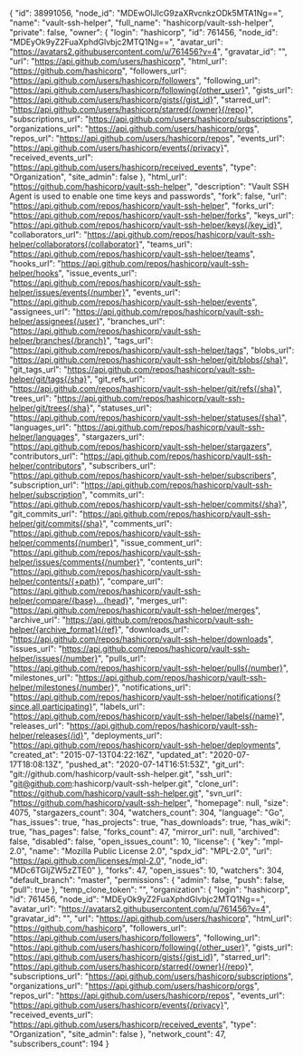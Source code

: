 {
  "id": 38991056,
  "node_id": "MDEwOlJlcG9zaXRvcnkzODk5MTA1Ng==",
  "name": "vault-ssh-helper",
  "full_name": "hashicorp/vault-ssh-helper",
  "private": false,
  "owner": {
    "login": "hashicorp",
    "id": 761456,
    "node_id": "MDEyOk9yZ2FuaXphdGlvbjc2MTQ1Ng==",
    "avatar_url": "https://avatars2.githubusercontent.com/u/761456?v=4",
    "gravatar_id": "",
    "url": "https://api.github.com/users/hashicorp",
    "html_url": "https://github.com/hashicorp",
    "followers_url": "https://api.github.com/users/hashicorp/followers",
    "following_url": "https://api.github.com/users/hashicorp/following{/other_user}",
    "gists_url": "https://api.github.com/users/hashicorp/gists{/gist_id}",
    "starred_url": "https://api.github.com/users/hashicorp/starred{/owner}{/repo}",
    "subscriptions_url": "https://api.github.com/users/hashicorp/subscriptions",
    "organizations_url": "https://api.github.com/users/hashicorp/orgs",
    "repos_url": "https://api.github.com/users/hashicorp/repos",
    "events_url": "https://api.github.com/users/hashicorp/events{/privacy}",
    "received_events_url": "https://api.github.com/users/hashicorp/received_events",
    "type": "Organization",
    "site_admin": false
  },
  "html_url": "https://github.com/hashicorp/vault-ssh-helper",
  "description": "Vault SSH Agent is used to enable one time keys and passwords",
  "fork": false,
  "url": "https://api.github.com/repos/hashicorp/vault-ssh-helper",
  "forks_url": "https://api.github.com/repos/hashicorp/vault-ssh-helper/forks",
  "keys_url": "https://api.github.com/repos/hashicorp/vault-ssh-helper/keys{/key_id}",
  "collaborators_url": "https://api.github.com/repos/hashicorp/vault-ssh-helper/collaborators{/collaborator}",
  "teams_url": "https://api.github.com/repos/hashicorp/vault-ssh-helper/teams",
  "hooks_url": "https://api.github.com/repos/hashicorp/vault-ssh-helper/hooks",
  "issue_events_url": "https://api.github.com/repos/hashicorp/vault-ssh-helper/issues/events{/number}",
  "events_url": "https://api.github.com/repos/hashicorp/vault-ssh-helper/events",
  "assignees_url": "https://api.github.com/repos/hashicorp/vault-ssh-helper/assignees{/user}",
  "branches_url": "https://api.github.com/repos/hashicorp/vault-ssh-helper/branches{/branch}",
  "tags_url": "https://api.github.com/repos/hashicorp/vault-ssh-helper/tags",
  "blobs_url": "https://api.github.com/repos/hashicorp/vault-ssh-helper/git/blobs{/sha}",
  "git_tags_url": "https://api.github.com/repos/hashicorp/vault-ssh-helper/git/tags{/sha}",
  "git_refs_url": "https://api.github.com/repos/hashicorp/vault-ssh-helper/git/refs{/sha}",
  "trees_url": "https://api.github.com/repos/hashicorp/vault-ssh-helper/git/trees{/sha}",
  "statuses_url": "https://api.github.com/repos/hashicorp/vault-ssh-helper/statuses/{sha}",
  "languages_url": "https://api.github.com/repos/hashicorp/vault-ssh-helper/languages",
  "stargazers_url": "https://api.github.com/repos/hashicorp/vault-ssh-helper/stargazers",
  "contributors_url": "https://api.github.com/repos/hashicorp/vault-ssh-helper/contributors",
  "subscribers_url": "https://api.github.com/repos/hashicorp/vault-ssh-helper/subscribers",
  "subscription_url": "https://api.github.com/repos/hashicorp/vault-ssh-helper/subscription",
  "commits_url": "https://api.github.com/repos/hashicorp/vault-ssh-helper/commits{/sha}",
  "git_commits_url": "https://api.github.com/repos/hashicorp/vault-ssh-helper/git/commits{/sha}",
  "comments_url": "https://api.github.com/repos/hashicorp/vault-ssh-helper/comments{/number}",
  "issue_comment_url": "https://api.github.com/repos/hashicorp/vault-ssh-helper/issues/comments{/number}",
  "contents_url": "https://api.github.com/repos/hashicorp/vault-ssh-helper/contents/{+path}",
  "compare_url": "https://api.github.com/repos/hashicorp/vault-ssh-helper/compare/{base}...{head}",
  "merges_url": "https://api.github.com/repos/hashicorp/vault-ssh-helper/merges",
  "archive_url": "https://api.github.com/repos/hashicorp/vault-ssh-helper/{archive_format}{/ref}",
  "downloads_url": "https://api.github.com/repos/hashicorp/vault-ssh-helper/downloads",
  "issues_url": "https://api.github.com/repos/hashicorp/vault-ssh-helper/issues{/number}",
  "pulls_url": "https://api.github.com/repos/hashicorp/vault-ssh-helper/pulls{/number}",
  "milestones_url": "https://api.github.com/repos/hashicorp/vault-ssh-helper/milestones{/number}",
  "notifications_url": "https://api.github.com/repos/hashicorp/vault-ssh-helper/notifications{?since,all,participating}",
  "labels_url": "https://api.github.com/repos/hashicorp/vault-ssh-helper/labels{/name}",
  "releases_url": "https://api.github.com/repos/hashicorp/vault-ssh-helper/releases{/id}",
  "deployments_url": "https://api.github.com/repos/hashicorp/vault-ssh-helper/deployments",
  "created_at": "2015-07-13T04:22:16Z",
  "updated_at": "2020-07-17T18:08:13Z",
  "pushed_at": "2020-07-14T16:51:53Z",
  "git_url": "git://github.com/hashicorp/vault-ssh-helper.git",
  "ssh_url": "git@github.com:hashicorp/vault-ssh-helper.git",
  "clone_url": "https://github.com/hashicorp/vault-ssh-helper.git",
  "svn_url": "https://github.com/hashicorp/vault-ssh-helper",
  "homepage": null,
  "size": 4075,
  "stargazers_count": 304,
  "watchers_count": 304,
  "language": "Go",
  "has_issues": true,
  "has_projects": true,
  "has_downloads": true,
  "has_wiki": true,
  "has_pages": false,
  "forks_count": 47,
  "mirror_url": null,
  "archived": false,
  "disabled": false,
  "open_issues_count": 10,
  "license": {
    "key": "mpl-2.0",
    "name": "Mozilla Public License 2.0",
    "spdx_id": "MPL-2.0",
    "url": "https://api.github.com/licenses/mpl-2.0",
    "node_id": "MDc6TGljZW5zZTE0"
  },
  "forks": 47,
  "open_issues": 10,
  "watchers": 304,
  "default_branch": "master",
  "permissions": {
    "admin": false,
    "push": false,
    "pull": true
  },
  "temp_clone_token": "",
  "organization": {
    "login": "hashicorp",
    "id": 761456,
    "node_id": "MDEyOk9yZ2FuaXphdGlvbjc2MTQ1Ng==",
    "avatar_url": "https://avatars2.githubusercontent.com/u/761456?v=4",
    "gravatar_id": "",
    "url": "https://api.github.com/users/hashicorp",
    "html_url": "https://github.com/hashicorp",
    "followers_url": "https://api.github.com/users/hashicorp/followers",
    "following_url": "https://api.github.com/users/hashicorp/following{/other_user}",
    "gists_url": "https://api.github.com/users/hashicorp/gists{/gist_id}",
    "starred_url": "https://api.github.com/users/hashicorp/starred{/owner}{/repo}",
    "subscriptions_url": "https://api.github.com/users/hashicorp/subscriptions",
    "organizations_url": "https://api.github.com/users/hashicorp/orgs",
    "repos_url": "https://api.github.com/users/hashicorp/repos",
    "events_url": "https://api.github.com/users/hashicorp/events{/privacy}",
    "received_events_url": "https://api.github.com/users/hashicorp/received_events",
    "type": "Organization",
    "site_admin": false
  },
  "network_count": 47,
  "subscribers_count": 194
}
